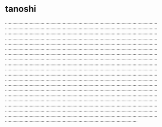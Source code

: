 # tanoshi
................................................................................................................................................................................................................................................................................................................................................................................................................................................................................................................................................................................................................................................................................................................................................................................................................................................................................................................................................................................................................................................................................................................................................................................................................................................................................................................................................................................................................................................................................................................................................................................................................................................................................................................................................................................................................................................................................................................................................................................................................................................................................................................................................................................................................................................................................................................................................................................................................................................................................................................................................................